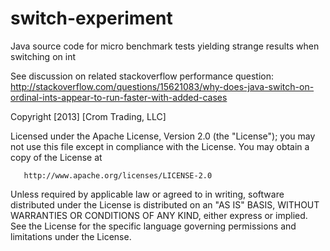 switch-experiment
=================

Java source code for micro benchmark tests yielding strange results when switching on int

See discussion on related stackoverflow performance question:
http://stackoverflow.com/questions/15621083/why-does-java-switch-on-ordinal-ints-appear-to-run-faster-with-added-cases

Copyright [2013] [Crom Trading, LLC]

   Licensed under the Apache License, Version 2.0 (the "License");
   you may not use this file except in compliance with the License.
   You may obtain a copy of the License at

       http://www.apache.org/licenses/LICENSE-2.0

   Unless required by applicable law or agreed to in writing, software
   distributed under the License is distributed on an "AS IS" BASIS,
   WITHOUT WARRANTIES OR CONDITIONS OF ANY KIND, either express or implied.
   See the License for the specific language governing permissions and
   limitations under the License.
